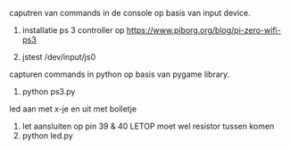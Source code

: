 caputren van commands in de console op basis van input device.
 
1.	installatie ps 3 controller op https://www.piborg.org/blog/pi-zero-wifi-ps3

2.	jstest /dev/input/js0



capturen commands in python op basis van pygame library.

1.	python ps3.py

led aan met x-je en uit met bolletje
1.	let aansluiten op pin 39 & 40 LETOP moet wel resistor tussen komen
2.	python led.py